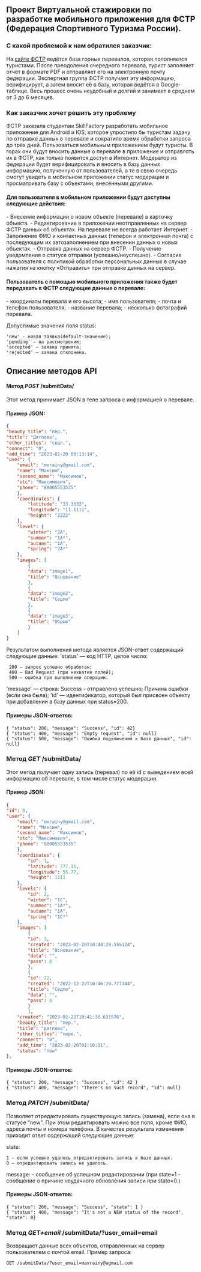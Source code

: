 <h2>Проект Виртуальной стажировки по разработке мобильного приложения для ФСТР (Федерация Спортивного Туризма России).</h2>

<h3>С какой проблемой к нам обратился заказчик:</h3>
<a>
На <a href="https://pereval.online/">сайте ФСТР</a> ведётся база горных перевалов, которая пополняется туристами.
После преодоления очередного перевала, турист заполняет отчёт в формате PDF и отправляет его на электронную почту федерации.
Экспертная группа ФСТР получает эту информацию, верифицирует, а затем вносит её в базу, которая ведётся в Google-таблице.
Весь процесс очень неудобный и долгий и занимает в среднем от 3 до 6 месяцев.
</a>
<h3>Как заказчик хочет решить эту проблему</h3>
<a>
ФСТР заказала студентам SkillFactory разработать мобильное приложение для Android и IOS, которое упростило бы туристам задачу по отправке данных о перевале и сократило время обработки запроса до трёх дней.
Пользоваться мобильным приложением будут туристы. В горах они будут вносить данные о перевале в приложение и отправлять их в ФСТР, как только появится доступ в Интернет.
Модератор из федерации будет верифицировать и вносить в базу данных информацию, полученную от пользователей, а те в свою очередь смогут увидеть в мобильном приложении статус модерации и просматривать базу с объектами, внесёнными другими.
</a>
<h4>Для пользователя в мобильном приложении будут доступны следующие действия:</h4>
- Внесение информации о новом объекте (перевале) в карточку объекта.
- Редактирование в приложении неотправленных на сервер ФСТР данных об объектах. На перевале не всегда работает Интернет.
- Заполнение ФИО и контактных данных (телефон и электронная почта) с последующим их автозаполнением при внесении данных о новых объектах.
- Отправка данных на сервер ФСТР.
- Получение уведомления о статусе отправки (успешно/неуспешно).
- Согласие пользователя с политикой обработки персональных данных в случае нажатия на кнопку «Отправить» при отправке данных на сервер.
<h4>Пользователь с помощью мобильного приложения также будет передавать в ФСТР следующие данные о перевале:</h4>
- координаты перевала и его высота;
- имя пользователя;
- почта и телефон пользователя;
- название перевала;
- несколько фотографий перевала.

<p>Допустимые значения поля status:
    
```
'new' - новая заявка(default-значение);
'pending' — на рассмотрении;
'accepted' — заявка принята;
'rejected' — заявка отклонена.
```   
 
</p>
<h2>Описание методов API</h2>
<h4>Метод <i>POST</i> /submitData/</h4>
Этот метод принимает JSON в теле запроса с информацией о перевале.
<h4>Пример JSON:</h4>

```JSON
{
"beauty_title": "пер.",
"title": "Дятлова",
"other_titles": "седл.",
"connect": "0",
"add_time": "2023-02-20 00:13:14",
"user": {
    "email": "mxrainy@gmail.com",
    "name": "Максим",
    "second_name": "Максимов",
    "otc": "Максимович",
    "phone": "88005553535"
    },
    "coordinates": {
        "latitude": "33.3333",
        "longitude": "11.1111",
        "height": "2222"
    },
    "level": {
        "winter": "2А",
        "summer": "1А*",
        "autumn": "1А",
        "spring": "2A*"
    },
    "images": [
        {
        "data": "image1",
        "title": "Основание"
        },
        {
        "data": "image2",
        "title": "Седло"
        },
        {
        "data": "image3",
        "title": "Обрыв"
        }
    ]
}
```

Результатом выполнения метода является JSON-ответ содержащий следующие данные:
'status' — код HTTP, целое число:

```
 200 — запрос успешно обработан;
 400 — Bad Request (при нехватке полей);
 500 — ошибка при выполнении операции.
```

'message' — строка:
 Success - отправлено успешно;
 Причина ошибки (если она была);
'id' —  идентификатор, который был присвоен объекту при добавлении в базу данных при status=200.
<h4>Примеры JSON-ответов:</h4>

```
{ "status": 200, "message": "Success", "id": 42}
{ "status": 400, "message": "Empty request", "id": null}
{ "status": 500, "message": "Ошибка подключения к базе данных", "id": null}
```

<h3>Метод <i>GET</i> /submitData/</h3>
Этот метод получает одну запись (перевал) по её id с выведением всей информацию об перевале, в том числе статус модерации.
<h4>Пример JSON: </h4>

```JSON
{
"id": 8,
"user": {
    "email": "mxrainy@gmail.com",
    "name": "Максим",
    "second_name": "Максимов",
    "otc": "Максимович",
    "phone": "88005553535"
    },
    "coordinates": {
        "id": 1,
        "latitude": 777.11,
        "longitude": 55.77,
        "height": 1111
    },
    "levels": {
        "id": 2,
        "winter": "1С",
        "summer": "1А*",
        "autumn": "1А",
        "spring": "1С*"
    },
    "images": [
        {
        "id": 3,
        "created": "2023-02-20T10:44:29.555124",
        "title": "Основание",
        "data": "",
        "pass": 8
        },
        {
        "id": 22,
        "created": "2022-12-22T10:46:29.777144",
        "title": "Седло",
        "data": "",
        "pass": 8
        }
        ],
    "created": "2023-02-22T10:41:38.631576",
    "beauty_title": "пер.",
    "title": "дятлова",
    "other_titles": "пере.",
    "connect": "0",
    "add_time": "2023-02-20T01:10:11",
    "status": "new"
},
```

<h4>Примеры JSON-ответов:</h4>

```
{ "status": 200, "message": "Success", "id": 42 }
{ "status": 400, "message": "There's no such record", "id": null}
```

<h3>Метод <i>PATCH</i> /submitData/</h3>
Позволяет отредактировать существующую запись (замена), если она в статусе "new". При этом редактировать можно все поля, кроме ФИО, адреса почты и номера телефона.
В качестве результата изменения приходит ответ содержащий следующие данные:

state:

```
1 — если успешно удалось отредактировать запись в базе данных.
0 — отредактировать запись не удалось.
```

message: - сообщение об успешном редактировании (при state=1 - сообщение о причине неудачного обновления записи при state=0.)
<h4>Примеры JSON-ответов:</h4>

```
{ "status": 200, "message": "Success", "state": 1 }
{ "status": 400, "message": "It's not a NEW status of the record", "state": 0}
```

<h3>Метод <i>GET+email</i> /submitData/?user_email=email</h3>

Возвращает данные всех объектов, отправленных на сервер пользователем с почтой email.
Пример запроса:

```
GET /submitData/?user_email=maxrainy@agmail.com
```
